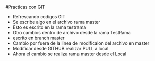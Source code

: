 #Practicas con GIT

- Refrescando codigos GIT
- Se escribe algo en el archivo rama master
- Esto es escrito en la rama testrama
- Otro cambios dentro de archivo desde la rama TestRama
- escrito en branch master
- Cambio por fuera de la linea de modificaion del archivo en master
- Modificar desde GITHUB realizar PULL a local
- Ahora el cambio se realiza rama master desde el Local
